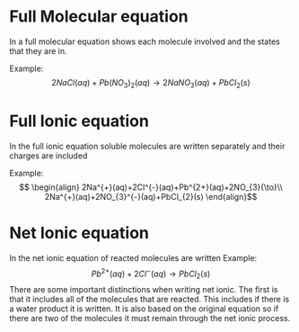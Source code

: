 # Full Molecular equation
In a full molecular equation shows each molecule involved and the states that they are in.

Example: $$2NaCl(aq)+Pb(NO_{3})_{2}(aq){\to} 2NaNO_{3}(aq)+PbCl_{2}(s)$$
# Full Ionic equation
In the full ionic equation soluble molecules are written separately and their charges are included

Example:$$
\begin{align}
2Na^{+}(aq)+2Cl^{-}(aq)+Pb^{2+}(aq)+2NO_{3}{\to}\\
2Na^{+}(aq)+2NO_{3}^{-}(aq)+PbCl_{2}(s)
\end{align}$$
# Net Ionic equation
In the net ionic equation of reacted molecules are written
Example:$$Pb^{2+}(aq)+2Cl^{-}(aq){\to}PbCl_2(s)$$
There are some important distinctions when writing net ionic. The first is that it includes all of the molecules that are reacted. This includes if there is a water product it is written. It is also based on the original equation so if there are two of the molecules it must remain through the net ionic process. 